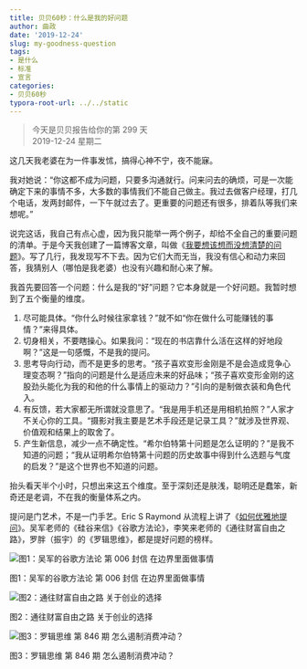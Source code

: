 ```yaml
---
title: 贝贝60秒：什么是我的好问题
author: 曲政
date: '2019-12-24'
slug: my-goodness-question
tags:
- 是什么
- 标准
- 宣言
categories:
- 贝贝60秒
typora-root-url: ../../static
---
```

> 今天是贝贝报告给你的第 299 天   
> 2019-12-24 星期二 

这几天我老婆在为一件事发怵，搞得心神不宁，夜不能寐。

我对她说：“你这都不成为问题，只要多沟通就行。问来问去的确烦，可是一次能确定下来的事情不多，大多数的事情我们不能自己做主。我过去做客户经理，打几个电话，发两封邮件，一下午就过去了。更重要的问题还有很多，排着队等我们来想呢。”

说完这话，我自己有点心虚，因为我只能举一两个例子，却给不全自己的重要问题的清单。于是今天我创建了一篇博客文章，叫做《[我要想该想而没想清楚的问题](/cn/2019/12/my-own-questions/)》。写了几行，我发现写不下去。因为它们大而无当，我没有信心和动力来回答，我猜别人（哪怕是我老婆）也没有兴趣和耐心来了解。

我首先要回答一个问题：什么是我的“好”问题？它本身就是一个好问题。我暂时想到了五个衡量的维度。

1.  尽可能具体。“你什么时候往家拿钱？”就不如“你在做什么可能赚钱的事情？”来得具体。
2.  切身相关，不要瞎操心。如果我问：“现在的书店靠什么活在这样的好地段啊？”这是一句感慨，不是我的提问。
3.  思考导向行动，而不是更多的思考。“孩子喜欢变形金刚是不是会造成竞争心理变态啊？”指向的问题是什么是适应未来的好品味；“孩子喜欢变形金刚的这股劲头能化为我的和他的什么事情上的驱动力？”引向的是制做衣装和角色代入。
4.  有反馈，若大家都无所谓就没意思了。“我是用手机还是用相机拍照？”人家才不关心你的工具。“摄影对我主要是艺术手段还是记录工具？”就涉及世界观、价值观和结果上的取舍了。
5.  产生新信息，减少一点不确定性。“希尔伯特第十问题是怎么证明的？”是我不知道的问题；“我从证明希尔伯特第十问题的历史故事中得到什么选题与气度的启发？”是这个世界也不知道的问题。

抬头看天半个小时，只想出来这五个维度。至于深刻还是肤浅，聪明还是蠢笨，新奇还是老调，不在我的衡量体系之内。

提问是门艺术，不是一门手艺。Eric S Raymond 从流程上讲了《[如何优雅地提问](http://www.catb.org/~esr/faqs/smart-questions.html)》。吴军老师的《硅谷来信》《谷歌方法论》，李笑来老师的《通往财富自由之路》，罗胖（振宇）的《罗辑思维》，都是提好问题的榜样。

![图1：吴军的谷歌方法论 第 006 封信 在边界里面做事情](/images/2019-12-24-%E8%B4%9D%E8%B4%9D60%E7%A7%92%EF%BC%9A%E4%BB%80%E4%B9%88%E6%98%AF%E6%88%91%E7%9A%84%E5%A5%BD%E9%97%AE%E9%A2%98//image-20191226152303645.png)

图1：吴军的谷歌方法论 第 006 封信 在边界里面做事情    

![图2：通往财富自由之路 关于创业的选择](/images/2019-12-24-%E8%B4%9D%E8%B4%9D60%E7%A7%92%EF%BC%9A%E4%BB%80%E4%B9%88%E6%98%AF%E6%88%91%E7%9A%84%E5%A5%BD%E9%97%AE%E9%A2%98//image-20191226152319401.png)

图2：通往财富自由之路 关于创业的选择

![图3：罗辑思维 第 846 期 怎么遏制消费冲动？](/images/2019-12-24-%E8%B4%9D%E8%B4%9D60%E7%A7%92%EF%BC%9A%E4%BB%80%E4%B9%88%E6%98%AF%E6%88%91%E7%9A%84%E5%A5%BD%E9%97%AE%E9%A2%98//image-20191226152717939.png)

图3：罗辑思维 第 846 期 怎么遏制消费冲动？
